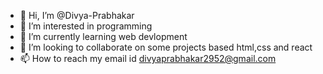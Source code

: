 - 👋 Hi, I’m @Divya-Prabhakar
- 👀 I’m interested in programming
- 🌱 I’m currently learning web devlopment
- 💞️ I’m looking to collaborate on some projects based html,css and react
- 📫 How to reach my email id divyaprabhakar2952@gmail.com


<!---
Divya-Prabhakar/Divya-Prabhakar is a ✨ special ✨ repository because its `README.md` (this file) appears on your GitHub profile.
You can click the Preview link to take a look at your changes.
--->
